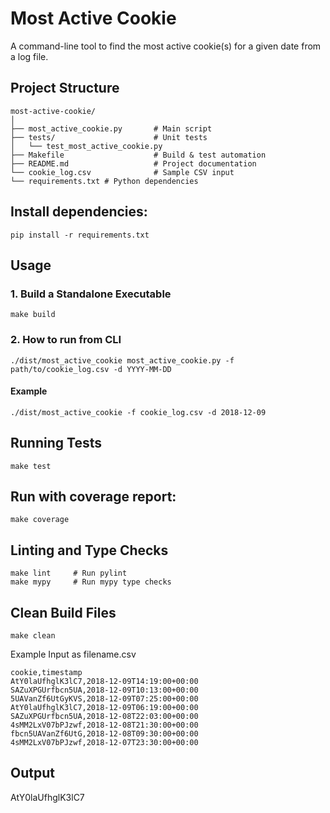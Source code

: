 # Most Active Cookie

A command-line tool to find the most active cookie(s) for a given date from a log file.

## Project Structure
```
most-active-cookie/
│
├── most_active_cookie.py       # Main script
├── tests/                      # Unit tests
│   └── test_most_active_cookie.py
├── Makefile                    # Build & test automation
├── README.md                   # Project documentation
└── cookie_log.csv              # Sample CSV input
└── requirements.txt # Python dependencies
```

## Install dependencies:

```
pip install -r requirements.txt
```

## Usage

### 1. Build a Standalone Executable

```
make build
```

### 2. How to run from CLI
```
./dist/most_active_cookie most_active_cookie.py -f path/to/cookie_log.csv -d YYYY-MM-DD

```
#### Example
```
./dist/most_active_cookie -f cookie_log.csv -d 2018-12-09
```

## Running Tests

```
make test
```

## Run with coverage report:

```
make coverage
```

## Linting and Type Checks

```
make lint     # Run pylint
make mypy     # Run mypy type checks
```

## Clean Build Files

```
make clean
```

Example Input as filename.csv
 
```
cookie,timestamp
AtY0laUfhglK3lC7,2018-12-09T14:19:00+00:00
SAZuXPGUrfbcn5UA,2018-12-09T10:13:00+00:00
5UAVanZf6UtGyKVS,2018-12-09T07:25:00+00:00
AtY0laUfhglK3lC7,2018-12-09T06:19:00+00:00
SAZuXPGUrfbcn5UA,2018-12-08T22:03:00+00:00
4sMM2LxV07bPJzwf,2018-12-08T21:30:00+00:00
fbcn5UAVanZf6UtG,2018-12-08T09:30:00+00:00
4sMM2LxV07bPJzwf,2018-12-07T23:30:00+00:00
```

## Output

AtY0laUfhglK3lC7